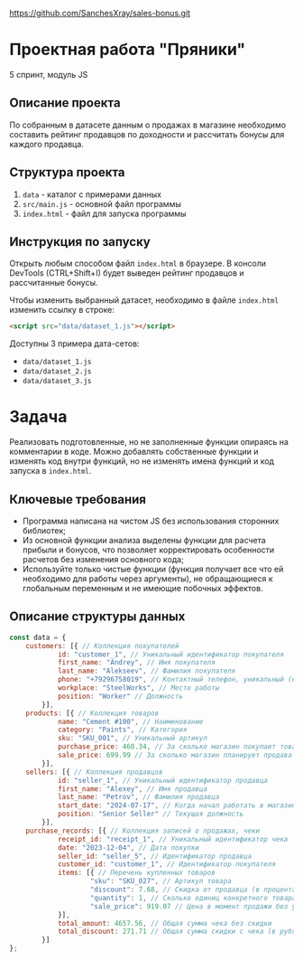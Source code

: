 https://github.com/SanchesXray/sales-bonus.git

# Проектная работа "Пряники"
5 спринт, модуль JS

## Описание проекта
По собранным в датасете данным о продажах в магазине необходимо составить рейтинг продавцов по доходности и рассчитать бонусы для каждого продавца.

## Структура проекта
1. `data` - каталог с примерами данных
2. `src/main.js` - основной файл программы
3. `index.html` - файл для запуска программы

## Инструкция по запуску
Открыть любым способом файл `index.html` в браузере. В консоли DevTools (CTRL+Shift+I) будет выведен рейтинг продавцов и рассчитанные бонусы.

Чтобы изменить выбранный датасет, необходимо в файле `index.html` изменить ссылку в строке:
```html
<script src="data/dataset_1.js"></script>
```
Доступны 3 примера дата-сетов:
- `data/dataset_1.js`
- `data/dataset_2.js`
- `data/dataset_3.js`

# Задача
Реализовать подготовленные, но не заполненные функции опираясь на комментарии в коде.
Можно добавлять собственные функции и изменять код внутри функций, но не изменять имена функций и код запуска в `index.html`.

## Ключевые требования
- Программа написана на чистом JS без использования сторонних библиотек;
- Из основной функции анализа выделены функции для расчета прибыли и бонусов, что позволяет корректировать особенности расчетов без изменения основного кода;
- Используйте только чистые функции (функция получает все что ей необходимо для работы через аргументы), не обращающиеся к глобальным переменным и не имеющие побочных эффектов.

## Описание структуры данных
```javascript
const data = {
    customers: [{ // Коллекция покупателей
            id: "customer_1", // Уникальный идентификатор покупателя
            first_name: "Andrey", // Имя покупателя
            last_name: "Alekseev", // Фамилия покупателя
            phone: "+79296758019", // Контактный телефон, уникальный (но не точно)
            workplace: "SteelWorks", // Место работы
            position: "Worker" // Должность
        }],
    products: [{ // Коллекция товаров
            name: "Cement #100", // Наименование
            category: "Paints", // Категория
            sku: "SKU_001", // Уникальный артикул
            purchase_price: 460.34, // За сколько магазин покупает товар
            sale_price: 699.99 // За сколько магазин планирует продавать товар
        }],
    sellers: [{ // Коллекция продавцов
            id: "seller_1", // Уникальный идентификатор продавца
            first_name: "Alexey", // Имя продавца
            last_name: "Petrov", // Фамилия продавца
            start_date: "2024-07-17", // Когда начал работать в магазине
            position: "Senior Seller" // Текущая должность
        }],
    purchase_records: [{ // Коллекция записей о продажах, чеки
            receipt_id: "receipt_1", // Уникальный идентификатор чека
            date: "2023-12-04", // Дата покупки
            seller_id: "seller_5", // Идентификатор продавца
            customer_id: "customer_1", // Идентификатор покупателя
            items: [{ // Перечень купленных товаров
                    "sku": "SKU_027", // Артикул товара
                    "discount": 7.68, // Скидка от продавца (в процентах)
                    "quantity": 1, // Сколько единиц конкретного товара куплено
                    "sale_price": 919.07 // Цена в момент продажи без учёта скидки
            }],
            total_amount: 4657.56, // Общая сумма чека без скидки
            total_discount: 271.71 // Общая сумма скидки с чека (в рублях)
        }]
};
```